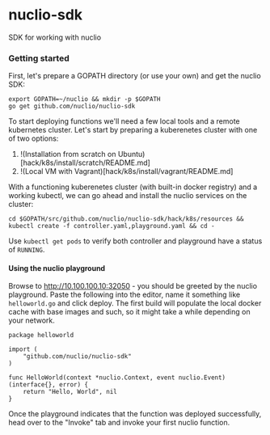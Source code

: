 # nuclio-sdk
SDK for working with nuclio

### Getting started
First, let's prepare a GOPATH directory (or use your own) and get the nuclio SDK:
```
export GOPATH=~/nuclio && mkdir -p $GOPATH
go get github.com/nuclio/nuclio-sdk
```

To start deploying functions we'll need a few local tools and a remote kubernetes cluster. Let's start by preparing a kuberenetes cluster with one of two options:

1. !(Installation from scratch on Ubuntu)[hack/k8s/install/scratch/README.md]
2. !(Local VM with Vagrant)[hack/k8s/install/vagrant/README.md]

With a functioning kuberenetes cluster (with built-in docker registry) and a working kubectl, we can go ahead and install the nuclio services on the cluster:

```
cd $GOPATH/src/github.com/nuclio/nuclio-sdk/hack/k8s/resources && kubectl create -f controller.yaml,playground.yaml && cd -
```

Use `kubectl get pods` to verify both controller and playground have a status of `RUNNING`.

#### Using the nuclio playground
Browse to http://10.100.100.10:32050 - you should be greeted by the nuclio playground. Paste the following into the editor, name it something like `helloworld.go` and click deploy. The first build will populate the local docker cache with base images and such, so it might take a while depending on your network.

```
package helloworld

import (
    "github.com/nuclio/nuclio-sdk"
)

func HelloWorld(context *nuclio.Context, event nuclio.Event) (interface{}, error) {
    return "Hello, World", nil
}
```

Once the playground indicates that the function was deployed successfully, head over to the "Invoke" tab and invoke your first nuclio function.


